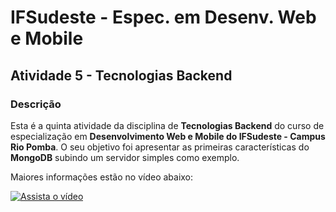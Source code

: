 # IFSudeste - Espec. em Desenv. Web e Mobile 
## Atividade 5 - Tecnologias Backend

### Descrição

Esta é a quinta atividade da disciplina de **Tecnologias Backend** do curso de especialização em **Desenvolvimento Web e Mobile do IFSudeste - Campus Rio Pomba**. O seu objetivo foi apresentar as primeiras características do **MongoDB** subindo um servidor simples como exemplo.

Maiores informações estão no vídeo abaixo:

[![Assista o vídeo](https://img.youtube.com/vi/FIvDE9lrrUs/0.jpg)](https://www.youtube.com/watch?v=FIvDE9lrrUs "IFSudeste - Espec. Des. Web e Mobile - Tecnologias Backend - Atv 5.")